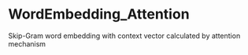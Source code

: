 # WordEmbedding_Attention
Skip-Gram word embedding with context vector calculated by attention mechanism
